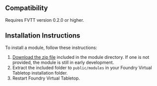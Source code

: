 
## Compatibility

Requires FVTT version 0.2.0 or higher.


## Installation Instructions

To install a module, follow these instructions:

1. [Download the zip file](https://github.com/sillvva/foundry-vtt-modules/raw/master/fvtt-enhancement-suite/fvtt-enhancement-suite.zip) included in the module directory. If one is not provided, the module is still in early development.
2. Extract the included folder to `public/modules` in your Foundry Virtual Tabletop installation folder.
3. Restart Foundry Virtual Tabletop. 
